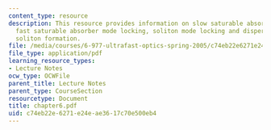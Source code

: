 ```yaml
---
content_type: resource
description: This resource provides information on slow saturable absorber mode locking,
  fast saturable absorber mode locking, soliton mode locking and dispersion managed
  soliton formation.
file: /media/courses/6-977-ultrafast-optics-spring-2005/c74eb22e6271e24eae3617c70e500eb4_chapter6.pdf
file_type: application/pdf
learning_resource_types:
- Lecture Notes
ocw_type: OCWFile
parent_title: Lecture Notes
parent_type: CourseSection
resourcetype: Document
title: chapter6.pdf
uid: c74eb22e-6271-e24e-ae36-17c70e500eb4
---
```

